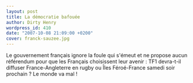 ```yaml
---
layout: post
title: La démocratie bafouée
author: Dirty Henry
wordpress_id: 410
date: "2007-10-08 21:09:00 +0200"
cover: franck-sauzee.jpg
---
```


Le gouvernement français ignore la foule qui s'émeut et ne propose aucun
référendum pour que les Français choisissent leur avenir : TF1 devra-t-il
diffuser France-Angleterre en rugby ou Îles Féroé-France samedi soir prochain ?
Le monde va mal !
